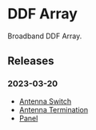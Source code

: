 # DDF Array

Broadband DDF Array.

## Releases

### 2023-03-20

- [Antenna Switch](https://charlieh0tel.github.io/ee_stuff/projects/ddf_big_array/ddf_big_array_antsw/releases/production-20230320/)
- [Antenna Termination](https://charlieh0tel.github.io/ee_stuff/projects/ddf_big_array/ddf_big_array_antterm/releases/production-20230320/)
- [Panel](https://charlieh0tel.github.io/ee_stuff/projects/ddf_big_array/ddf_big_array_panel/releases/production-20230320/)
